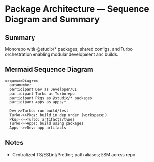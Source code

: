# Package Architecture — Sequence Diagram and Summary

## Summary

Monorepo with @studio/\* packages, shared configs, and Turbo orchestration enabling modular development and builds.

## Mermaid Sequence Diagram

```mermaid
sequenceDiagram
  autonumber
  participant Dev as Developer/CI
  participant Turbo as Turborepo
  participant Pkgs as @studio/* packages
  participant Apps as apps/*

  Dev->>Turbo: run build/test
  Turbo->>Pkgs: build in dep order (workspace:)
  Pkgs-->>Turbo: artifacts/types
  Turbo->>Apps: build using packages
  Apps-->>Dev: app artifacts
```

## Notes

- Centralized TS/ESLint/Prettier; path aliases; ESM across repo.
